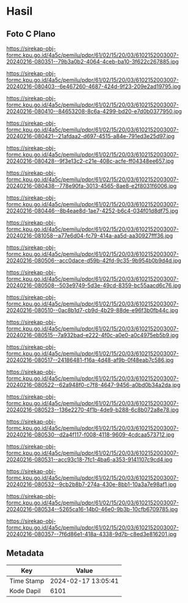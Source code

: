 # Hasil

## Foto C Plano

https://sirekap-obj-formc.kpu.go.id/4a5c/pemilu/pdpr/61/02/15/20/03/6102152003007-20240216-080351--79b3a0b2-4064-4ceb-ba10-3f622c267885.jpg

https://sirekap-obj-formc.kpu.go.id/4a5c/pemilu/pdpr/61/02/15/20/03/6102152003007-20240216-080403--6e467260-4687-424d-9f23-209e2ad19795.jpg

https://sirekap-obj-formc.kpu.go.id/4a5c/pemilu/pdpr/61/02/15/20/03/6102152003007-20240216-080410--84653208-8c6a-4299-bd20-e7d0b0377950.jpg

https://sirekap-obj-formc.kpu.go.id/4a5c/pemilu/pdpr/61/02/15/20/03/6102152003007-20240216-080421--21afdaa2-d697-4515-a84e-791ed3e25d97.jpg

https://sirekap-obj-formc.kpu.go.id/4a5c/pemilu/pdpr/61/02/15/20/03/6102152003007-20240216-080428--9f3e13c2-c21e-408c-acfe-ff04348ee657.jpg

https://sirekap-obj-formc.kpu.go.id/4a5c/pemilu/pdpr/61/02/15/20/03/6102152003007-20240216-080438--778e90fa-3013-4565-8ae8-e2f8031f6006.jpg

https://sirekap-obj-formc.kpu.go.id/4a5c/pemilu/pdpr/61/02/15/20/03/6102152003007-20240216-080446--8b4eae8d-1ae7-4252-b6c4-034f01d8df75.jpg

https://sirekap-obj-formc.kpu.go.id/4a5c/pemilu/pdpr/61/02/15/20/03/6102152003007-20240216-081058--a77e6d04-fc79-414a-aa5d-aa30927fff36.jpg

https://sirekap-obj-formc.kpu.go.id/4a5c/pemilu/pdpr/61/02/15/20/03/6102152003007-20240216-080506--acc0dace-d59b-42fd-9c35-9b954b0b9d4d.jpg

https://sirekap-obj-formc.kpu.go.id/4a5c/pemilu/pdpr/61/02/15/20/03/6102152003007-20240216-080508--503e9749-5d3e-49cd-8359-bc55aacd6c76.jpg

https://sirekap-obj-formc.kpu.go.id/4a5c/pemilu/pdpr/61/02/15/20/03/6102152003007-20240216-080510--0ac8b1d7-cb9d-4b29-88de-e96f3b0fb44c.jpg

https://sirekap-obj-formc.kpu.go.id/4a5c/pemilu/pdpr/61/02/15/20/03/6102152003007-20240216-080515--7a932bad-e222-4f0c-a0e0-a0c4975eb5b9.jpg

https://sirekap-obj-formc.kpu.go.id/4a5c/pemilu/pdpr/61/02/15/20/03/6102152003007-20240216-080517--24186481-f16a-4d48-af9b-0f48eab7c586.jpg

https://sirekap-obj-formc.kpu.go.id/4a5c/pemilu/pdpr/61/02/15/20/03/6102152003007-20240216-080522--62a948f0-c7f8-4647-9456-a0bd0b34a2da.jpg

https://sirekap-obj-formc.kpu.go.id/4a5c/pemilu/pdpr/61/02/15/20/03/6102152003007-20240216-080523--136e2270-4f1b-4de9-b288-6c8b072a8e78.jpg

https://sirekap-obj-formc.kpu.go.id/4a5c/pemilu/pdpr/61/02/15/20/03/6102152003007-20240216-080530--d2a4f117-f008-4118-9609-4cdcaa573712.jpg

https://sirekap-obj-formc.kpu.go.id/4a5c/pemilu/pdpr/61/02/15/20/03/6102152003007-20240216-080531--acc93c18-7fc1-4ba6-a353-9141107c9cd4.jpg

https://sirekap-obj-formc.kpu.go.id/4a5c/pemilu/pdpr/61/02/15/20/03/6102152003007-20240216-080532--9cb2b8b7-274a-430e-8bb1-10a3a7e98af1.jpg

https://sirekap-obj-formc.kpu.go.id/4a5c/pemilu/pdpr/61/02/15/20/03/6102152003007-20240216-080534--5265ca16-14b0-46e0-9b3b-10cfb6709785.jpg

https://sirekap-obj-formc.kpu.go.id/4a5c/pemilu/pdpr/61/02/15/20/03/6102152003007-20240216-080357--7f6d86e1-418a-4338-9d7b-c8ed3e816201.jpg


## Metadata

| Key        | Value               |
| ---------- | ------------------- |
| Time Stamp | 2024-02-17 13:05:41 |
| Kode Dapil | 6101                |



